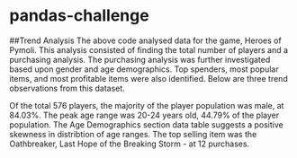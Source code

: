 # pandas-challenge


##Trend Analysis
The above code analysed data for the game, Heroes of Pymoli. This analysis consisted of finding the total number of players and a purchasing analysis. The purchasing analysis was further investigated based upon gender and age demographics. Top spenders, most popular items, and most profitable items were also identified. Below are three trend observations from this dataset.

Of the total 576 players, the majority of the player population was male, at 84.03%.
The peak age range was 20-24 years old, 44.79% of the player population. The Age Demographics section data table suggests a positive skewness in distribtion of age ranges.
The top selling item was the Oathbreaker, Last Hope of the Breaking Storm - at 12 purchases.
